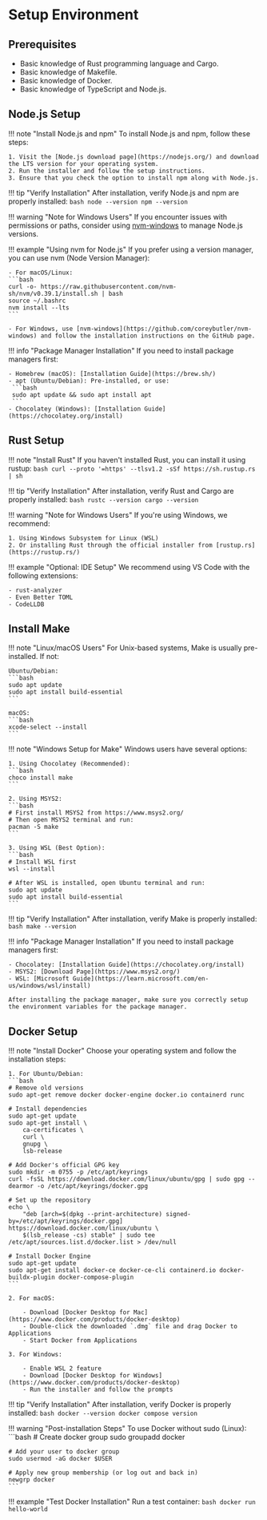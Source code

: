 # Setup Environment

## Prerequisites
- Basic knowledge of Rust programming language and Cargo.
- Basic knowledge of Makefile.
- Basic knowledge of Docker.
- Basic knowledge of TypeScript and Node.js.

## Node.js Setup

!!! note "Install Node.js and npm"
    To install Node.js and npm, follow these steps:

    1. Visit the [Node.js download page](https://nodejs.org/) and download the LTS version for your operating system.
    2. Run the installer and follow the setup instructions.
    3. Ensure that you check the option to install npm along with Node.js.

!!! tip "Verify Installation"
    After installation, verify Node.js and npm are properly installed:
    ```bash
    node --version
    npm --version
    ```

!!! warning "Note for Windows Users"
    If you encounter issues with permissions or paths, consider using [nvm-windows](https://github.com/coreybutler/nvm-windows) to manage Node.js versions.

!!! example "Using nvm for Node.js"
    If you prefer using a version manager, you can use nvm (Node Version Manager):

    - For macOS/Linux:
    ```bash
    curl -o- https://raw.githubusercontent.com/nvm-sh/nvm/v0.39.1/install.sh | bash
    source ~/.bashrc
    nvm install --lts
    ```

    - For Windows, use [nvm-windows](https://github.com/coreybutler/nvm-windows) and follow the installation instructions on the GitHub page.

!!! info "Package Manager Installation"
    If you need to install package managers first:

    - Homebrew (macOS): [Installation Guide](https://brew.sh/)
    - apt (Ubuntu/Debian): Pre-installed, or use:
     ```bash
     sudo apt update && sudo apt install apt
     ```
    - Chocolatey (Windows): [Installation Guide](https://chocolatey.org/install)

## Rust Setup

!!! note "Install Rust"
    If you haven't installed Rust, you can install it using rustup:
    ```bash
    curl --proto '=https' --tlsv1.2 -sSf https://sh.rustup.rs | sh
    ```

!!! tip "Verify Installation"
    After installation, verify Rust and Cargo are properly installed:
    ```bash
    rustc --version
    cargo --version
    ```

!!! warning "Note for Windows Users"
    If you're using Windows, we recommend:

    1. Using Windows Subsystem for Linux (WSL)
    2. Or installing Rust through the official installer from [rustup.rs](https://rustup.rs/)

!!! example "Optional: IDE Setup"
    We recommend using VS Code with the following extensions:

    - rust-analyzer
    - Even Better TOML
    - CodeLLDB

## Install Make

!!! note "Linux/macOS Users"
    For Unix-based systems, Make is usually pre-installed. If not:

    Ubuntu/Debian:
    ```bash
    sudo apt update
    sudo apt install build-essential
    ```

    macOS:
    ```bash
    xcode-select --install
    ```

!!! note "Windows Setup for Make"
    Windows users have several options:

    1. Using Chocolatey (Recommended):
    ```bash
    choco install make
    ```

    2. Using MSYS2:
    ```bash
    # First install MSYS2 from https://www.msys2.org/
    # Then open MSYS2 terminal and run:
    pacman -S make
    ```

    3. Using WSL (Best Option):
    ```bash
    # Install WSL first
    wsl --install

    # After WSL is installed, open Ubuntu terminal and run:
    sudo apt update
    sudo apt install build-essential
    ```

!!! tip "Verify Installation"
    After installation, verify Make is properly installed:
    ```bash
    make --version
    ```

!!! info "Package Manager Installation"
    If you need to install package managers first:

    - Chocolatey: [Installation Guide](https://chocolatey.org/install)
    - MSYS2: [Download Page](https://www.msys2.org/)
    - WSL: [Microsoft Guide](https://learn.microsoft.com/en-us/windows/wsl/install)

    After installing the package manager, make sure you correctly setup the environment variables for the package manager.

## Docker Setup

!!! note "Install Docker"
    Choose your operating system and follow the installation steps:

    1. For Ubuntu/Debian:
    ```bash
    # Remove old versions
    sudo apt-get remove docker docker-engine docker.io containerd runc

    # Install dependencies
    sudo apt-get update
    sudo apt-get install \
        ca-certificates \
        curl \
        gnupg \
        lsb-release

    # Add Docker's official GPG key
    sudo mkdir -m 0755 -p /etc/apt/keyrings
    curl -fsSL https://download.docker.com/linux/ubuntu/gpg | sudo gpg --dearmor -o /etc/apt/keyrings/docker.gpg

    # Set up the repository
    echo \
        "deb [arch=$(dpkg --print-architecture) signed-by=/etc/apt/keyrings/docker.gpg] https://download.docker.com/linux/ubuntu \
        $(lsb_release -cs) stable" | sudo tee /etc/apt/sources.list.d/docker.list > /dev/null

    # Install Docker Engine
    sudo apt-get update
    sudo apt-get install docker-ce docker-ce-cli containerd.io docker-buildx-plugin docker-compose-plugin
    ```

    2. For macOS:

        - Download [Docker Desktop for Mac](https://www.docker.com/products/docker-desktop)
        - Double-click the downloaded `.dmg` file and drag Docker to Applications
        - Start Docker from Applications

    3. For Windows:

        - Enable WSL 2 feature
        - Download [Docker Desktop for Windows](https://www.docker.com/products/docker-desktop)
        - Run the installer and follow the prompts

!!! tip "Verify Installation"
    After installation, verify Docker is properly installed:
    ```bash
    docker --version
    docker compose version
    ```

!!! warning "Post-installation Steps"
    To use Docker without sudo (Linux):
    ```bash
    # Create docker group
    sudo groupadd docker

    # Add your user to docker group
    sudo usermod -aG docker $USER

    # Apply new group membership (or log out and back in)
    newgrp docker
    ```

!!! example "Test Docker Installation"
    Run a test container:
    ```bash
    docker run hello-world
    ```

